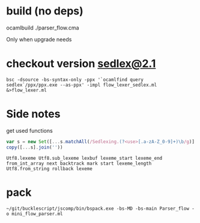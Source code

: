

# build (no deps)
ocamlbuild ./parser_flow.cma


Only when upgrade needs
# checkout version sedlex@2.1
```
bsc -dsource -bs-syntax-only -ppx '`ocamlfind query sedlex`/ppx/ppx.exe --as-ppx' -impl flow_lexer_sedlex.ml   &>flow_lexer.ml
```

# Side notes
get used functions
```js
var s = new Set([...s.matchAll(/Sedlexing.(?<use>[.a-zA-Z_0-9]+)\b/g)].map(x=>x.groups.use))
copy([...s].join(''))
```

```
Utf8.lexeme Utf8.sub_lexeme lexbuf lexeme_start lexeme_end from_int_array next backtrack mark start lexeme_length Utf8.from_string rollback lexeme
```
# pack

```
~/git/bucklescript/jscomp/bin/bspack.exe -bs-MD -bs-main Parser_flow -o mini_flow_parser.ml
```